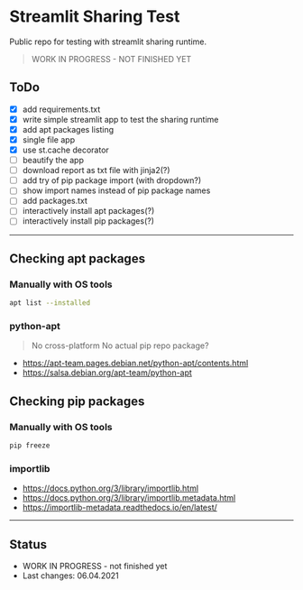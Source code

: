 # Streamlit Sharing Test

Public repo for testing with streamlit sharing runtime.

> WORK IN PROGRESS - NOT FINISHED YET

## ToDo

- [x] add requirements.txt
- [x] write simple streamlit app to test the sharing runtime
- [x] add apt packages listing
- [x] single file app
- [x] use st.cache decorator
- [ ] beautify the app
- [ ] download report as txt file with jinja2(?)
- [ ] add try of pip package import (with dropdown?)
- [ ] show import names instead of pip package names
- [ ] add packages.txt
- [ ] interactively install apt packages(?)
- [ ] interactively install pip packages(?)

---

## Checking apt packages

### Manually with OS tools

```sh
apt list --installed
```

### python-apt

> No cross-platform
> No actual pip repo package?

- <https://apt-team.pages.debian.net/python-apt/contents.html>
- <https://salsa.debian.org/apt-team/python-apt>

## Checking pip packages

### Manually with OS tools

```sh
pip freeze
```

### importlib

- <https://docs.python.org/3/library/importlib.html>
- <https://docs.python.org/3/library/importlib.metadata.html>
- <https://importlib-metadata.readthedocs.io/en/latest/>

---

## Status

- WORK IN PROGRESS - not finished yet
- Last changes: 06.04.2021
